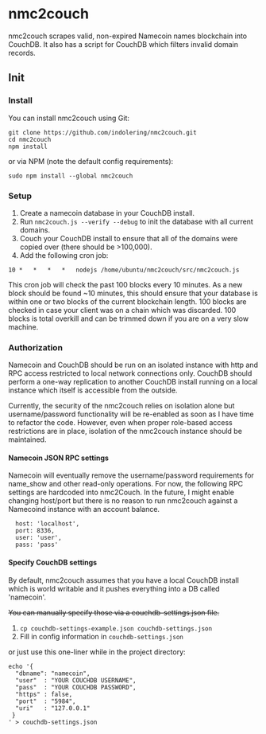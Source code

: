 nmc2couch
=========

nmc2couch scrapes valid, non-expired Namecoin names blockchain into CouchDB.  It also has a script for CouchDB which
filters invalid domain records.

## Init

### Install

You can install nmc2couch using Git:

```
git clone https://github.com/indolering/nmc2couch.git
cd nmc2couch
npm install
```

or via NPM (note the default config requirements):

`sudo npm install --global nmc2couch`


### Setup

1. Create a namecoin database in your CouchDB install.
2. Run `nmc2couch.js --verify --debug` to init the database with all current domains.
3. Couch your CouchDB install to ensure that all of the domains were copied over (there should be >100,000).
4. Add the following cron job:

`10	*	*	*	*	nodejs /home/ubuntu/nmc2couch/src/nmc2couch.js`

This cron job will check the past 100 blocks every 10 minutes.  As a new block should be found ~10 minutes, this should
ensure that your database is within one or two blocks of the current blockchain length.  100 blocks are checked in case 
your client was on a chain which was discarded.  100 blocks is total overkill and can be trimmed down if you are on a
very slow machine.

### Authorization
Namecoin and CouchDB should be run on an isolated instance with http and RPC access restricted to local network
connections only.  CouchDB should perform a one-way replication to another CouchDB install running on a local instance
 which itself is accessible from the outside.

Currently, the security of the nmc2couch relies on isolation alone but username/password functionality will be
re-enabled as soon as I have time to refactor the code.  However, even when proper role-based access restrictions are in
 place, isolation of the nmc2couch instance should be maintained.

#### Namecoin JSON RPC settings
Namecoin will eventually remove the username/password requirements for name_show and other read-only operations.  For
now, the following RPC settings are hardcoded into nmc2Couch.  In the future, I might enable changing host/port but
there is no reason to run nmc2couch against a Namecoind instance with an account balance.

      host: 'localhost',
      port: 8336,
      user: 'user',
      pass: 'pass'


#### Specify CouchDB settings
By default, nmc2couch assumes that you have a local CouchDB install which is
world writable and it pushes everything into a DB called 'namecoin'.

<del>You can manually specify those via a couchdb-settings.json file.

1. `cp couchdb-settings-example.json couchdb-settings.json`
2. Fill in config information in `couchdb-settings.json`

or just use this one-liner while in the project directory:

````
echo '{
  "dbname": "namecoin",
  "user"  : "YOUR COUCHDB USERNAME",
  "pass"  : "YOUR COUCHDB PASSWORD",
  "https" : false,
  "port"  : "5984",
  "uri"   : "127.0.0.1"
 }
' > couchdb-settings.json
````
</del>